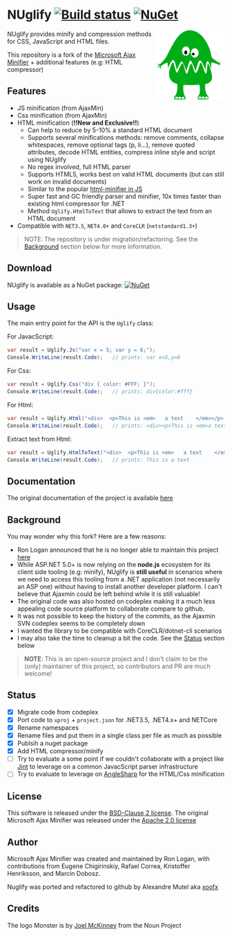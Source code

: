 # NUglify [![Build status](https://ci.appveyor.com/api/projects/status/vep1cdnie9cls48p?svg=true)](https://ci.appveyor.com/project/xoofx/ajaxmin)  [![NuGet](https://img.shields.io/nuget/v/NUglify.svg)](https://www.nuget.org/packages/NUglify/)

<img align="right" width="160px" height="160px" src="images/nuglify.png">

NUglify provides minify and compression methods for CSS, JavaScript and HTML files.

This repository is a fork of the [Microsoft Ajax Minifier](http://ajaxmin.codeplex.com/) + additional features (e.g: HTML compressor) 

## Features

- JS minification (from AjaxMin)
- Css minification (from AjaxMin)
- HTML minification (**!!New and Exclusive!!**)
  - Can help to reduce by 5-10% a standard HTML document
  - Supports several minifications methods: remove comments, collapse whitespaces, remove optional tags (p, li...), remove quoted attributes, decode HTML entities, compress inline style and script using NUglify
  - No regex involved, full HTML parser
  - Supports HTML5, works best on valid HTML documents (but can still work on invalid documents)
  - Similar to the popular [html-minifier in JS](https://github.com/kangax/html-minifier)
  - Super fast and GC friendly parser and minifier, 10x times faster than existing html compressor for .NET
  - Method `Uglify.HtmlToText` that allows to extract the text from an HTML document
- Compatible with `NET3.5`, `NET4.0+` and `CoreCLR` (`netstandard1.3+`)
> NOTE: The repository is under migration/refactoring. See the [Background](#background) section below for more information.

## Download

NUglify is available as a NuGet package: [![NuGet](https://img.shields.io/nuget/v/NUglify.svg)](https://www.nuget.org/packages/NUglify/)

## Usage

The main entry point for the API is the `Uglify` class:

For JavacScript:

```csharp
var result = Uglify.Js("var x = 5; var y = 6;");
Console.WriteLine(result.Code);   // prints: var x=5,y=6
```

For Css:

```csharp
var result = Uglify.Css("div { color: #FFF; }");
Console.WriteLine(result.Code);   // prints: div{color:#fff}
```

For Html:

```csharp
var result = Uglify.Html("<div>  <p>This is <em>   a text    </em></p>   </div>");
Console.WriteLine(result.Code);   // prints: <div><p>This is <em>a text</em></div>
```

Extract text from Html:

```csharp
var result = Uglify.HtmlToText("<div>  <p>This is <em>   a text    </em></p>   </div>");
Console.WriteLine(result.Code);   // prints: This is a text
```

## Documentation

The original documentation of the project is available [here](doc/readme.md)

## Background

You may wonder why this fork? Here are a few reasons:

- Ron Logan announced that he is no longer able to maintain this project [here](http://ajaxmin.codeplex.com/discussions/587925)
- While ASP.NET 5.0+ is now relying on the **node.js** ecosystem for its client side tooling (e.g: minify), NUglify is **still useful** in scenarios where we need to access this tooling from a .NET application (not necessarily an ASP one) without having to install another developer platform. I can't believe that Ajaxmin could be left behind while it is still valuable!
- The original code was also hosted on codeplex making it a much less appealing code source platform to collaborate compare to github.
- It was not possible to keep the history of the commits, as the Ajaxmin SVN codeplex seems to be completely down
- I wanted the library to be compatible with CoreCLR/dotnet-cli scenarios
- I may also take the time to cleanup a bit the code. See the [Status](#status) section below

> **NOTE**: This is an open-source project and I don't claim to be the (only) maintainer of this project, so contributors and PR are much welcome!

## Status

- [x] Migrate code from codeplex
- [x] Port code to `xproj` + `project.json` for .NET3.5, .NET4.x+ and NETCore
- [x] Rename namespaces
- [x] Rename files and put them in a single class per file as much as possible
- [x] Publsih a nuget package
- [x] Add HTML compressor/minify
- [ ] Try to evaluate a some point if we couldn't collaborate with a project like [Jint](https://github.com/sebastienros/jint) to leverage on a common JavacScript parser infrastructure
- [ ] Try to evaluate to leverage on [AngleSharp](https://github.com/AngleSharp/AngleSharp) for the HTML/Css minification

## License

This software is released under the [BSD-Clause 2 license](http://opensource.org/licenses/BSD-2-Clause).
The original Microsoft Ajax Minifier was released under the [Apache 2.0 license](http://www.apache.org/licenses/LICENSE-2.0)

## Author

Microsoft Ajax Minifier was created and maintained by Ron Logan, with contributions from Eugene Chigirinskiy, Rafael Correa, Kristoffer Henriksson, and Marcin Dobosz.

Nuglify was ported and refactored to github by Alexandre Mutel aka [xoofx](http://xoofx.com)

## Credits

The logo Monster is by [Joel McKinney](https://thenounproject.com/joel.mckinney/) from the Noun Project
